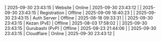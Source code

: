 | 2025-09-30 23:43:15 | Website | Online | 2025-09-30 23:43:12 |
| 2025-09-30 23:43:15 | Registration | Offline | 2025-09-09 16:40:23 |
| 2025-09-30 23:43:15 | Auth Server | Offline | 2025-08-18 09:33:31 |
| 2025-09-30 23:43:15 | Kezan (PvE) | Offline | 2025-08-03 17:58:02 |
| 2025-09-30 23:43:15 | Gurubashi (PvP) | Offline | 2025-08-23 21:44:06 |
| 2025-09-30 23:43:15 | Cloudflare | Online | 2025-09-30 23:43:12 |
